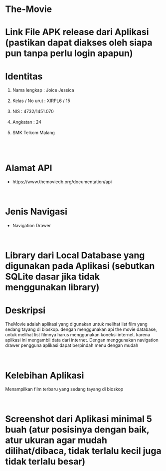 # The-Movie

# Link File APK release dari Aplikasi (pastikan dapat diakses oleh siapa pun tanpa perlu login apapun)

<h1> Identitas </h1>
<ol>
<li> Nama lengkap : Joice Jessica </li> <br>
<li> Kelas / No urut : XIRPL6 / 15 </li> <br>
<li> NIS : 4732/1451.070 </li> <br>
<li> Angkatan : 24 </li> <br>
<li> SMK Telkom Malang </li> <br>
</ol> <br>

<h1> Alamat API </h1>
<ul>
  <li>  https://www.themoviedb.org/documentation/api </li> 
</ul> <br>

<h1> Jenis Navigasi </h1>
<ul>
  <li> Navigation Drawer </li> 
</ul> <br>

# Library dari Local Database yang digunakan pada Aplikasi (sebutkan SQLite dasar jika tidak menggunakan library)

<h1> Deskripsi </h1>
<p> TheMovie adalah aplikasi yang digunakan untuk melihat list film yang sedang tayang di bioskop.
dengan menggunakan api the movie database, untuk melihat list filmnya harus menggunakan koneksi internet. karena
aplikasi ini mengambil data dari internet. Dengan menggunakan navigation drawer pengguna aplikasi dapat berpindah menu dengan mudah </p> <br>
<h1> Kelebihan Aplikasi </h1>
<p> Menampilkan film terbaru yang sedang tayang di bioskop </p> <br>

# Screenshot dari Aplikasi minimal 5 buah (atur posisinya dengan baik, atur ukuran agar mudah dilihat/dibaca, tidak terlalu kecil juga tidak terlalu besar)
